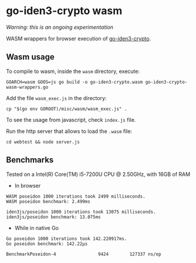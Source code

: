 # go-iden3-crypto wasm
*Warning: this is an ongoing experimentation*

WASM wrappers for browser execution of [go-iden3-crypto](https://github.com/iden3/go-iden3-core).

## Wasm usage
To compile to wasm, inside the `wasm` directory, execute:
```
GOARCH=wasm GOOS=js go build -o go-iden3-crypto.wasm go-iden3-crypto-wasm-wrappers.go
```

Add the file `wasm_exec.js` in the directory:
```
cp "$(go env GOROOT)/misc/wasm/wasm_exec.js" .
```

To see the usage from javascript, check `index.js` file.

Run the http server that allows to load the `.wasm` file:
```
cd webtest && node server.js
```

## Benchmarks
Tested on a Intel(R) Core(TM) i5-7200U CPU @ 2.50GHz, with 16GB of RAM

- In browser
```
WASM poseidon 1000 iterations took 2499 milliseconds.
WASM poseidon benchmark: 2.499ms

iden3js/poseidon 1000 iterations took 13075 milliseconds.
iden3js/poseidon benchmark: 13.075ms
```

- While in native Go
```
Go poseidon 1000 iterations took 142.220917ms.
Go poseidon benchmark: 142.22µs

BenchmarkPoseidon-4                9424        127337 ns/op
```


